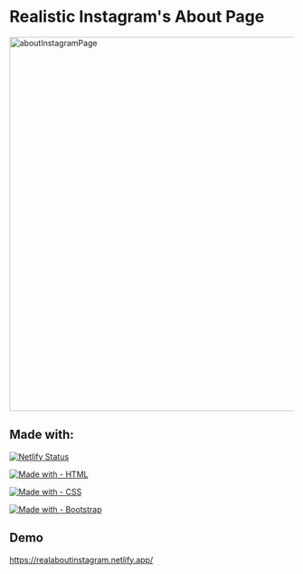 
# Realistic Instagram's About Page

<img width="660" alt="aboutInstagramPage" src="https://github.com/santidevhmo/RealAboutInstagram/assets/49324282/337cb45e-e544-404a-ba8a-6cc0ff7ed592">

## Made with:

[![Netlify Status](https://api.netlify.com/api/v1/badges/2e502d2c-3d6d-4067-a56a-e141f4739b26/deploy-status)](https://app.netlify.com/sites/realaboutinstagram/deploys)

[![Made with - HTML](https://img.shields.io/static/v1?label=Made+with&message=HTML&color=%23E34F26&logo=HTML&logoColor=F24E1E)](https://www.figma.com/) 

[![Made with - CSS](https://img.shields.io/static/v1?label=Made+with&message=CSS&color=%231572B6&logo=CSS&logoColor=F24E1E)](https://www.figma.com/)

[![Made with - Bootstrap](https://img.shields.io/static/v1?label=Made+with&message=Bootstrap&color=%237952B3&logo=Bootstrap&logoColor=F24E1E)](https://www.figma.com/)
## Demo

https://realaboutinstagram.netlify.app/
